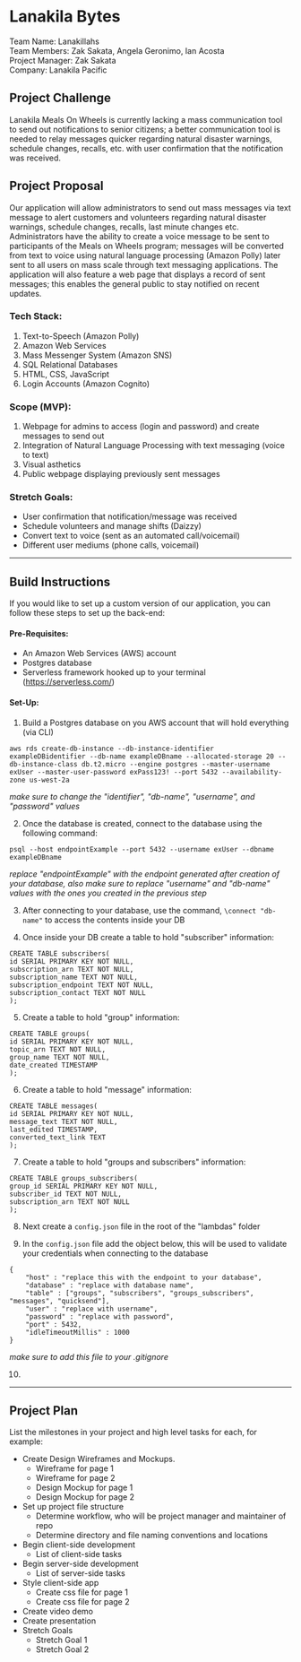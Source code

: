 # Lanakila Bytes
Team Name: Lanakillahs <br/>
Team Members: Zak Sakata, Angela Geronimo, Ian Acosta <br/>
Project Manager: Zak Sakata <br/>
Company: Lanakila Pacific

## Project Challenge
Lanakila Meals On Wheels is currently lacking a mass communication tool to send out notifications to senior citizens; a better communication tool is needed to relay messages quicker regarding natural disaster warnings, schedule changes, recalls, etc. with user confirmation that the notification was received. 

## Project Proposal
Our application will allow administrators to send out mass messages via text message to alert customers and volunteers regarding natural disaster warnings, schedule changes, recalls, last minute changes etc. Administrators have the ability to create a voice message to be sent to participants of the Meals on Wheels program; messages will be converted from text to voice using natural language processing (Amazon Polly) later sent to all users on mass scale through text messaging applications. The application will also feature a web page that displays a record of sent messages; this enables the general public to stay notified on recent updates.

### Tech Stack:
1) Text-to-Speech (Amazon Polly)
2) Amazon Web Services
3) Mass Messenger System (Amazon SNS)
5) SQL Relational Databases
6) HTML, CSS, JavaScript
7) Login Accounts (Amazon Cognito)

### Scope (MVP):
1) Webpage for admins to access (login and password) and create messages to send out
2) Integration of Natural Language Processing with text messaging (voice to text)
3) Visual asthetics
4) Public webpage displaying previously sent messages

### Stretch Goals:
- User confirmation that notification/message was received 
- Schedule volunteers and manage shifts (Daizzy)
- Convert text to voice (sent as an automated call/voicemail)
- Different user mediums (phone calls, voicemail)

<hr/>

## Build Instructions
If you would like to set up a custom version of our application, you can follow these steps to set up the back-end:

#### Pre-Requisites:
- An Amazon Web Services (AWS) account
- Postgres database
- Serverless framework hooked up to your terminal (https://serverless.com/)

#### Set-Up:
1) Build a Postgres database on you AWS account that will hold everything (via CLI)

```
aws rds create-db-instance --db-instance-identifier exampleDBidentifier --db-name exampleDBname --allocated-storage 20 --db-instance-class db.t2.micro --engine postgres --master-username exUser --master-user-password exPass123! --port 5432 --availability-zone us-west-2a
```

_make sure to change the "identifier", "db-name", "username", and "password" values_

2) Once the database is created, connect to the database using the following command:

```
psql --host endpointExample --port 5432 --username exUser --dbname exampleDBname
```

_replace "endpointExample" with the endpoint generated after creation of your database, also make sure to replace "username" and "db-name" values with the ones you created in the previous step_ 

3) After connecting to your database, use the command, ```\connect "db-name"``` to access the contents inside your DB

4) Once inside your DB create a table to hold "subscriber" information:

```
CREATE TABLE subscribers(
id SERIAL PRIMARY KEY NOT NULL,
subscription_arn TEXT NOT NULL,
subscription_name TEXT NOT NULL,
subscription_endpoint TEXT NOT NULL,
subscription_contact TEXT NOT NULL
);
```

5) Create a table to hold "group" information:

```
CREATE TABLE groups(
id SERIAL PRIMARY KEY NOT NULL,
topic_arn TEXT NOT NULL,
group_name TEXT NOT NULL,
date_created TIMESTAMP
);
```

6) Create a table to hold "message" information:

```
CREATE TABLE messages(
id SERIAL PRIMARY KEY NOT NULL,
message_text TEXT NOT NULL,
last_edited TIMESTAMP,
converted_text_link TEXT
);
```

7) Create a table to hold "groups and subscribers" information:

```
CREATE TABLE groups_subscribers(
group_id SERIAL PRIMARY KEY NOT NULL,
subscriber_id TEXT NOT NULL,
subscription_arn TEXT NOT NULL
);
```

8) Next create a ```config.json``` file in the root of the "lambdas" folder

9) In the ```config.json``` file add the object below, this will be used to validate your credentials when connecting to the database

```
{
    "host" : "replace this with the endpoint to your database",
    "database" : "replace with database name",
    "table" : ["groups", "subscribers", "groups_subscribers", "messages", "quicksend"],
    "user" : "replace with username",
    "password" : "replace with password",
    "port" : 5432,
    "idleTimeoutMillis" : 1000
}
```

_make sure to add this file to your .gitignore_

10)



<hr/>

## Project Plan
List the milestones in your project and high level tasks for each, for example:
- Create Design Wireframes and Mockups.
    - Wireframe for page 1
    - Wireframe for page 2
    - Design Mockup for page 1
    - Design Mockup for page 2
- Set up project file structure
    - Determine workflow, who will be project manager and maintainer of repo
    - Determine directory and file naming conventions and locations
- Begin client-side development
    - List of client-side tasks
- Begin server-side development
    - List of server-side tasks
- Style client-side app
    - Create css file for page 1
    - Create css file for page 2
- Create video demo
- Create presentation
- Stretch Goals 
    - Stretch Goal 1
    - Stretch Goal 2


